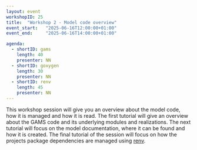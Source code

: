 ```yaml
---
layout: event
workshopID: 25
title:  "Workshop 2 - Model code overview"
event_start:   "2025-06-16T12:00:00+01:00"
event_end:     "2025-06-16T14:00:00+01:00"

agenda:
  - shortID: gams
    length: 40
    presenter: NN
  - shortID: goxygen
    length: 30
    presenter: NN 
  - shortID: renv 
    length: 45 
    presenter: NN
---
```


This workshop session will give you an overview about the model code, how it is managed and how it is read. The first tutorial will give an overview about the GAMS code and its underlying modules and realizations. The next tutorial will focus on the model documentation, where it can be found and how it is created. The final tutorial of the session will focus on how the  projects package dependencies are managed using [renv](https://rstudio.github.io/renv/index.html). 